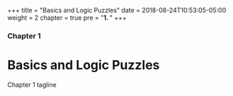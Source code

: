 +++
title = "Basics and Logic Puzzles"
date = 2018-08-24T10:53:05-05:00
weight = 2
chapter = true
pre = "<b>1. </b>"
+++

### Chapter 1

# Basics and Logic Puzzles

Chapter 1 tagline

